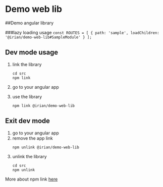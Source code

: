 # Demo web lib

##Demo angular library

###lazy loading usage
    ```
     const ROUTES = [
         {
             path: 'sample',
             loadChildren: '@irian/demo-web-lib#SampleModule'
         }
     ];
    ```

## Dev mode usage

1. link the library
    ```
    cd src
    npm link
    ``` 
    
2. go to your angular app
3. use the library
    ```
    npm link @irian/demo-web-lib
    ```

## Exit dev mode

1. go to your angular app
2. remove the app link
    ```
    npm unlink @irian/demo-web-lib
    ```
3. unlink the library
    ```
    cd src
    npm unlink
    ```


More about npm link [here](https://docs.npmjs.com/cli/link)
